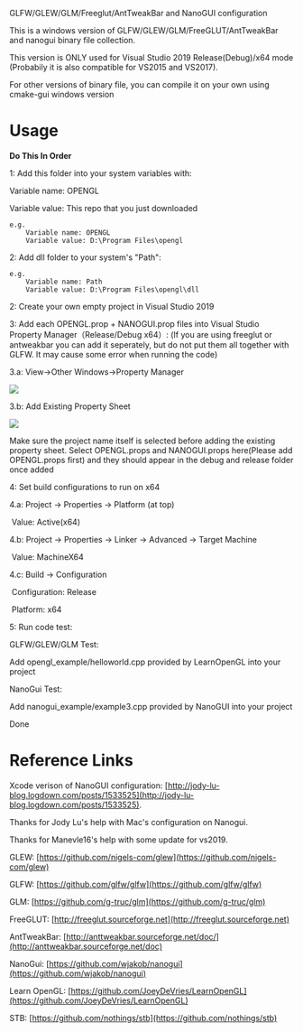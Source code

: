GLFW/GLEW/GLM/Freeglut/AntTweakBar and NanoGUI configuration

This is a windows version of GLFW/GLEW/GLM/FreeGLUT/AntTweakBar and nanogui binary file collection.

This version is ONLY used for Visual Studio 2019 Release(Debug)/x64 mode (Probabily it is also compatible for VS2015 and VS2017).

For other versions of binary file, you can compile it on your own using cmake-gui windows version

# Usage

<b> Do This In Order </b>

1: Add this folder into your system variables with:

Variable name: OPENGL

Variable value: This repo that you just downloaded
```
e.g.  
    Variable name: OPENGL
    Variable value: D:\Program Files\opengl
```

2: Add dll folder to your system's "Path":
```
e.g. 
    Variable name: Path
    Variable value: D:\Program Files\opengl\dll
```

2: Create your own empty project in Visual Studio 2019

3: Add each OPENGL.prop + NANOGUI.prop files into Visual Studio Property Manager（Release/Debug x64）:
(If you are using freeglut or antweakbar you can add it seperately, but do not put them all together with GLFW. It may cause some error when running the code)

3.a:  View->Other Windows->Property Manager

<img src="https://i.imgur.com/q4uePzR.png" />

3.b: Add Existing Property Sheet

<img src="https://i.imgur.com/UULN4Gd.png"/>

Make sure the project name itself is selected before adding the existing property sheet. Select OPENGL.props and NANOGUI.props here(Please add OPENGL.props first) and they should appear in the debug and release folder once added

4: Set build configurations to run on x64

4.a: Project -> Properties -> Platform (at top)

​		Value: Active(x64)

4.b: Project -> Properties -> Linker -> Advanced -> Target Machine

​		Value: MachineX64

4.c: Build -> Configuration

​		Configuration: Release

​		Platform: x64

5: Run code test:

GLFW/GLEW/GLM Test:

Add opengl_example/helloworld.cpp provided by LearnOpenGL into your project

NanoGui Test:

Add nanogui_example/example3.cpp provided by NanoGUI into your project

Done

# Reference Links

Xcode verison of NanoGUI configuration: [http://jody-lu-blog.logdown.com/posts/1533525](http://jody-lu-blog.logdown.com/posts/1533525).

Thanks for Jody Lu's help with Mac's configuration on Nanogui.

Thanks for Manevle16's help with some update for vs2019.

GLEW: [https://github.com/nigels-com/glew](https://github.com/nigels-com/glew)

GLFW: [https://github.com/glfw/glfw](https://github.com/glfw/glfw)

GLM: [https://github.com/g-truc/glm](https://github.com/g-truc/glm)

FreeGLUT: [http://freeglut.sourceforge.net](http://freeglut.sourceforge.net)

AntTweakBar: [http://anttweakbar.sourceforge.net/doc/](http://anttweakbar.sourceforge.net/doc)

NanoGui: [https://github.com/wjakob/nanogui](https://github.com/wjakob/nanogui)

Learn OpenGL: [https://github.com/JoeyDeVries/LearnOpenGL](https://github.com/JoeyDeVries/LearnOpenGL)

STB: [https://github.com/nothings/stb](https://github.com/nothings/stb)